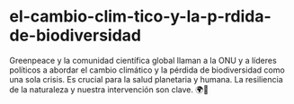# el-cambio-clim-tico-y-la-p-rdida-de-biodiversidad
Greenpeace y la comunidad científica global llaman a la ONU y a líderes políticos a abordar el cambio climático y la pérdida de biodiversidad como una sola crisis. Es crucial para la salud planetaria y humana. La resiliencia de la naturaleza y nuestra intervención son clave. 🌍🧬 
